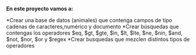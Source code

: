 **En este proyecto vamos a:**

*Crear una base de datos (animales) que contenga campos de tipo cadenas de caracteres,numérico y documento
*Crear búsquedas que contengas los operadores $eq, $gt, $gte, $in, $lt, $lte, $ne, $nin, $and, $not, $nor, $or y $regex
*Crear busquedas que mezclen distintos tipos de operadores